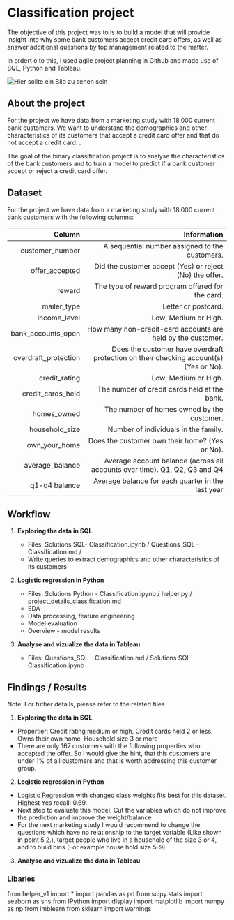 # Classification project

The objective of this project was to is to build a model that will provide insight into why some bank customers accept credit card offers, as well as answer additional questions by top management related to the matter.

In ordert o to this, I used agile project planning in Github and made use of SQL, Python and Tableau. 

![Hier sollte ein Bild zu sehen sein](https://st2.depositphotos.com/2704315/7774/v/600/depositphotos_77740328-stock-illustration-hand-holding-credit-card-vector.jpg)


## About the project

For the project we have data from a marketing study with 18.000 current bank customers. We want to understand the demographics and other characteristics of its customers that accept a credit card offer and that do not accept a credit card. . 

The goal of the binary classification project is to analyse the characteristics of the bank customers and to train a model to predict if a bank customer accept or reject a credit card offer.

## Dataset 
For the project we have data from a marketing study with 18.000 current bank customers with the following columns:  

|               Column |                                                                          Information  |
|---------------------:|--------------------------------------------------------------------------------------:|
|      customer_number |                                        A sequential number assigned to the customers. |
|       offer_accepted |                               Did the customer accept (Yes) or reject (No) the offer. |
|               reward |                                      The type of reward program offered for the card. |
|          mailer_type |                                                                   Letter or postcard. |
|         income_level |                                                                  Low, Medium or High. |
|   bank_accounts_open |                           How many non-credit-card accounts are held by the customer. |
| overdraft_protection | Does the customer have overdraft protection on their checking account(s) (Yes or No). |
|        credit_rating |                                                                  Low, Medium or High. |
|    credit_cards_held |                                          The number of credit cards held at the bank. |
|          homes_owned |                                            The number of homes owned by the customer. |
|       household_size |                                                  Number of individuals in the family. |
|        own_your_home |                                        Does the customer own their home? (Yes or No). |
|      average_balance |            Average account balance (across all accounts over time). Q1, Q2, Q3 and Q4 |
|        q1-q4 balance |                                     Average balance for each quarter in the last year |



## Workflow


1. **Exploring the data in SQL**
    - Files: Solutions SQL- Classification.ipynb / Questions_SQL - Classification.md /
    - Write queries to extract demographics and other characteristics of its customers

  
2.  **Logistic regression in Python** 
    - Files: Solutions Python - Classification.ipynb / helper.py / project_details_classification.md
    - EDA
    - Data processing, feature engineering
    - Model evaluation
    - Overview - model results

  
3. **Analyse and vizualize the data in Tableau** 
    - Files: Questions_SQL - Classification.md / Solutions SQL- Classification.ipynb


## Findings / Results 
Note: For futher details, please refer to the related files


1. **Exploring the data in SQL**
- Propertier: Credit rating medium or high, Credit cards held 2 or less, Owns their own home, Household size 3 or more
- There are only 167 customers with the following properties who accepted the offer. So I would give the hint, that this customers are under 1% of all customers and that is worth addressing this customer group.

2.  **Logistic regression in Python** 
- Logistic Regression with changed class weights fits best for this dataset. Highest Yes recall: 0.69.  
- Next step to evaluate this model: Cut the variables which do not improve the prediction and improve the weight/balance
- For the next marketing study I would recommend to change the questions which have no relationship to the target variable (Like shown in point 5.2.), target people who live in a household of the size 3 or 4, and to build bins (For example house hold size 5-9) 


3. **Analyse and vizualize the data in Tableau** 

### Libaries 
from helper_v1 import *
import pandas as pd
from scipy.stats 
import seaborn as sns
from IPython import display
import matplotlib
import numpy as np
from imblearn
from sklearn
import warnings
